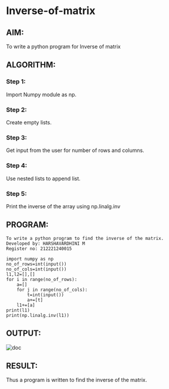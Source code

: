 # Inverse-of-matrix

## AIM:
To write a python program for Inverse of matrix

## ALGORITHM:
### Step 1:
Import Numpy module as np.

### Step 2:
Create empty lists.

### Step 3:
Get input from the user for number of rows and columns.

### Step 4:
Use nested lists to append list.

### Step 5:
Print the inverse of the array using np.linalg.inv


## PROGRAM:
~~~
To write a python program to find the inverse of the matrix.
Developed by: HARSHAVARDHINI M
Register no: 212221240015

import numpy as np
no_of_rows=int(input())
no_of_cols=int(input())
l1,l2=[],[]
for i in range(no_of_rows):
    a=[]
    for j in range(no_of_cols):
        t=int(input())
        a+=[t]
    l1+=[a]
print(l1)
print(np.linalg.inv(l1))
~~~

## OUTPUT:
![doc](https://user-images.githubusercontent.com/93427208/153605421-44eefc43-abed-4e5c-b405-6196694f1ba1.png)


## RESULT:
Thus a program is written to find the inverse of the matrix.
